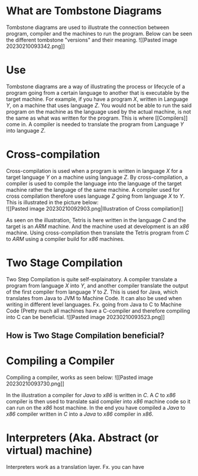 # What are Tombstone Diagrams
Tombstone diagrams are used to illustrate the connection between program, compiler and the machines to run the program.
Below can be seen the different tombstone "versions" and their meaning.
![[Pasted image 20230210093342.png]]

# Use
Tombstone diagrams are a way of illustrating the process or lifecycle of a program going from a certain language to another that is executable by the target machine. For example, if you have a program *X*, written in Language *Y*, on a machine that uses language *Z*. You would not be able to run the said program on the machine as the language used by the actual machine, is not the same as what was written for the program. This is where [[Compilers]] come in. A compiler is needed to translate the program from Language *Y* into language *Z*.


# Cross-compilation
Cross-compilation is used when a program is written in language *X* for a target language *Y* on a machine using language *Z*. By cross-compilation, a compiler is used to compile the language into the language of the target machine rather the language of the same machine. A compiler used for cross compilation therefore uses language *Z* going from language *X* to *Y*. This is illustrated in the picture below:
\
![[Pasted image 20230210092903.png|Illustration of Cross compilation]]

As seen on the illustration, Tetris is here written in the language *C* and the target is an *ARM* machine. And the machine used at development is an *x86* machine. Using cross-compilation then translate the Tetris program from *C* to *ARM* using a compiler build for *x86* machines.

# Two Stage Compilation

Two Step Compilation is quite self-explainatory. A compiler translate a program from language *X* into *Y*, and another compiler translate the output of the first compiler from language *Y* to *Z*. This is used for Java, which translates from Java to JVM to Machine Code. 
It can also be used when writing in different level languages. Fx. going from Java to C to Machine Code (Pretty much all machines have a C-compiler and therefore compiling into C can be beneficial. ![[Pasted image 20230210093523.png]]

## How is Two Stage Compilation beneficial?


# Compiling a Compiler
Compiling a compiler, works as seen below:
![[Pasted image 20230210093730.png]]

In the illustration a compiler for *Java* to *x86* is written in *C*. A *C* to *x86* compiler is then used to translate said compiler into *x86* machine code so it can run on the *x86* host machine. In the end you have compiled a *Java* to *x86* compiler written in *C* into a *Java* to *x86* compiler in *x86*.

# Interpreters (Aka. Abstract (or virtual) machine)
Interpreters work as a translation layer. Fx. you can have 